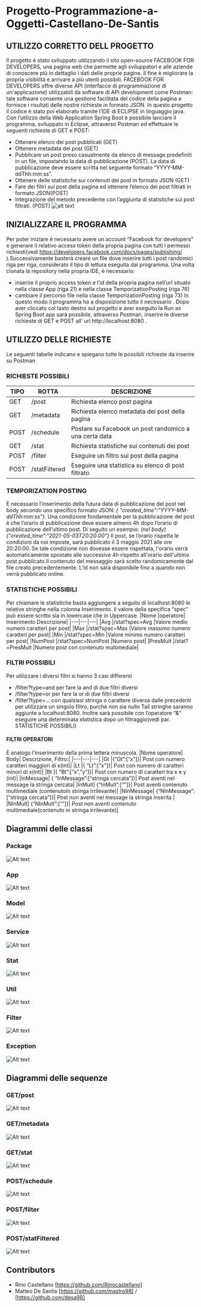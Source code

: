 # Progetto-Programmazione-a-Oggetti-Castellano-De-Santis
## UTILIZZO CORRETTO DELL PROGETTO
Il progetto è stato sviluppato utilizzando il sito open-source FACEBOOK FOR DEVELOPERS, una pagina web che permette agli sviluppatori e alle aziende di conoscere più in dettaglio i dati delle proprie pagine. Il fine è migliorare la propria visibilità e arrivare a più utenti possibili.
FACEBOOK FOR DEVELOPERS offre diverse API  (interfacce di programmazione di un'applicazione) utilizzabili da software di API development come Postman: tale software consente una gestione facilitata del codice della pagina e fornisce i risultati delle nostre richieste in formato JSON.
In questo progetto il codice è stato poi elaborato tramite l’IDE di ECLIPSE in linguaggio java. Con l’utilizzo della Web Application Spring Boot è possibile lanciare il programma, sviluppato in Eclipse, attraverso Postman ed effettuare le seguenti richieste di GET e POST:
-	Ottenere elenco dei post pubblicati (GET)
-	Ottenere metadata dei post (GET)
-	Pubblicare un post preso casualmente da elenco di message predefiniti in un file, impostando la data di pubblicazione (POST). La data di pubblicazione deve essere scritta nel seguente formato “YYYY-MM-ddThh:mm:ss”.
-	Ottenere delle statistiche sui contenuti dei post in formato JSON (GET)
-	Fare dei filtri sui post della pagina ed ottenere l’elenco dei post filtrati in formato JSON(POST)
-	Integrazione del metodo precedente con l’aggiunta di statistiche sui post filtrati. (POST) 
![alt text](https://github.com/Rinocastellano/Progetto-Programmazione-a-Oggetti-Castellano-De-Santis/blob/rinoWorking/diagramma%20casi%20d'uso.jpg)
## INIZIALIZZARE IL PROGRAMMA
Per poter iniziare è necessario avere un account “Facebook for developers” e generare il relativo access token della propria pagina con tutti i permessi richiesti(vedi https://developers.facebook.com/docs/pages/publishing/ ).Successivamente basterà creare un file dove inserire tutti i post randomici riga per riga, considerato il tipo di lettura eseguita dal programma.
Una volta clonata la repository nella propria IDE, è necessario: 
-	inserire il proprio access token e l’id della propria pagina nell’url situato nella classe App (riga 21) e nella classe TemporizationPosting (riga 76)
-	cambiare il percorso file nella classe TemporizationPosting (riga 73)
In questo modo il programma ha a disposizione tutto il necessario . Dopo aver cliccato col tasto destro sul progetto e aver eseguito la Run as Spring Boot app sarà possibile, attraverso Postman, inserire le diverse richieste di GET e POST all’ url http://localhost:8080 .

## UTILIZZO DELLE RICHIESTE
Le seguenti tabelle indicano e spiegano tutte le possibili richieste da inserire su Postman
### RICHIESTE POSSIBILI
|TIPO|ROTTA|DESCRIZIONE|
|---|---|---|
|GET|	/post|	Richiesta elenco post pagina|
|GET	|/metadata|	Richiesta elenco metadata dei post della pagina|
|POST|	/schedule|	Postare su Facebook un post randomico a una certa data|
|GET|	/stat|	Richiesta statistiche sui contenuti dei post|
|POST|	/filter|	Eseguire un filtro sui post della pagina|
|POST|	/statFiltered|	Eseguire una statistica su elenco di post filtrato|

### TEMPORIZATION POSTING
È necessario l’inserimento della futura data di pubblicazione del post nel body secondo uno specifico formato JSON: 
*{ "created_time":"YYYY-MM-ddThh:mm:ss"}*.
Una condizione fondamentale per la pubblicazione del post è che l’orario di pubblicazione deve essere almeno 4h dopo l’orario di pubblicazione dell’ultimo post. Di seguito un esempio:
*(nel body)*
*{"created_time":“2021-05-03T20:20:00”}*
Il post, se l’orario rispetta le condizioni da noi imposte, sarà pubblicato il 3 maggio 2021 alle ore 20:20:00.
Se tale condizione non dovesse essere rispettata, l'orario  verrà automaticamente spostato alle successive 4h rispetto all'orario dell'ultimo post pubblicato.Il contenuto del messaggio sarà scelto randomicamente dal file creato precedentemente. L’id non sarà disponibile fino a quando non verrà pubblicato online.

### STATISTICHE POSSIBILI
Per chiamare le statistiche basta aggiungere a seguito di localhost:8080 le relative stringhe nella colonna Inserimento.
Il valore della specifica “spec” può essere scritto sia in lowercase che in Uppercase.
|Nome |operatore|	Inserimento	Descrizione|
|---|---|---|
|Avg	|/stat?spec=Avg	|Valore medio numero caratteri per post|
|Max	|/stat?spec=Max	|Valore massimo numero caratteri per post|
|Min	|/stat?spec=Min	|Valore minimo numero caratteri per post|
|NumPost	|/stat?spec=NumPost	|Numero post|
|PresMult	|/stat?=PresMult	|Numero post con contenuto multimediale|

### FILTRI POSSIBILI
Per utilizzare i diversi filtri si hanno 3 casi differenti
-	/filter?type=and  per fare la and di due filtri diversi
-	/filter?type=or     per fare la or di due filtri diversi
- /filter?type=…    con qualsiasi stringa o carattere diversa dalle precedenti per utilizzare un singolo filtro, purchè non sia nullo
Tali stringhe saranno aggiunte a localhost:8080.
Inoltre sarà possibile con l’operatore “&” eseguire una determinata statistica dopo un filtraggio(vedi par. STATISTICHE POSSIBILI)



#### FILTRI OPERATORI
È analogo l’inserimento della prima lettera minuscola.
|Nome operatore|	Body|	Descrizione, Filtro:|
|---|---|---|
|Gt	|{“Gt”:[“x”]}|	Post con numero caratteri maggiori di x(int)|
|Lt	|{ “Lt”:[“x”]}|	Post con numero di caratteri minori di x(int)|
|Bt	|{ “Bt”:[“x”,”y”]}|	Post con numero di caratteri tra x e y (int)|
|InMessage|	{ “InMessage”:[“stringa cercata”]}|	Post aventi nel message la stringa cercata|
|InMult|	{“InMult”:[“”]}|	Post aventi contenuto multimediale (contenutoIn stringa irrilevante)|
|NInMessage|	{“NInMessage”:[“stringa cercata”]}|	Post non aventi nel message la stringa inserita |
|NInMult|	{“NInMult”:[“”]}|	Post non aventi contenuto multimediale(contenuto in stringa irrilevante)|

## Diagrammi delle classi
### Package
![Alt text](https://github.com/Rinocastellano/Progetto-Programmazione-a-Oggetti-Castellano-De-Santis/blob/rinoWorking/Packages.jpg)
### App
![Alt text](https://github.com/Rinocastellano/Progetto-Programmazione-a-Oggetti-Castellano-De-Santis/blob/rinoWorking/class%20diagram%20main%20app.jpg)
### Model
![Alt text](https://github.com/Rinocastellano/Progetto-Programmazione-a-Oggetti-Castellano-De-Santis/blob/rinoWorking/model%20Class%20Diagram.jpg)
### Service
![Alt text](https://github.com/Rinocastellano/Progetto-Programmazione-a-Oggetti-Castellano-De-Santis/blob/rinoWorking/service%20Class%20Diagram%20SERVICE.jpg)
### Stat
![Alt text](https://github.com/Rinocastellano/Progetto-Programmazione-a-Oggetti-Castellano-De-Santis/blob/rinoWorking/stat%20Class%20Diagram.jpg)
### Util
![Alt text](https://github.com/Rinocastellano/Progetto-Programmazione-a-Oggetti-Castellano-De-Santis/blob/rinoWorking/utill%20Class%20Diagram%20UTIL.jpg)
### Filter
![Alt text](https://github.com/Rinocastellano/Progetto-Programmazione-a-Oggetti-Castellano-De-Santis/blob/rinoWorking/filter%20Class%20Diagram%20FILTER.jpg)
### Exception
![Alt text](https://github.com/Rinocastellano/Progetto-Programmazione-a-Oggetti-Castellano-De-Santis/blob/rinoWorking/esceptions%20Class%20Diagram%20EXC.jpg)

## Diagrammi delle sequenze
### GET/post
![Alt text](https://github.com/Rinocastellano/Progetto-Programmazione-a-Oggetti-Castellano-De-Santis/blob/rinoWorking/univpm.it.CastelDeSa.progettoOOP.%20Sequence%20Diagram%20filter%20GET%20POST.jpg)
### GET/metadata
![Alt text](https://github.com/Rinocastellano/Progetto-Programmazione-a-Oggetti-Castellano-De-Santis/blob/rinoWorking/univpm.it.CastelDeSa.progettoOOP.%20Sequence%20Diagram%20GET%20METADATA.jpg)
### GET/stat
![Alt text](https://github.com/Rinocastellano/Progetto-Programmazione-a-Oggetti-Castellano-De-Santis/blob/rinoWorking/univpm.it.CastelDeSa.progettoOOP.%20Sequence%20Diagram%20stat.jpg)
### POST/schedule
![Alt text](https://github.com/Rinocastellano/Progetto-Programmazione-a-Oggetti-Castellano-De-Santis/blob/rinoWorking/univpm.it.CastelDeSa.progettoOOP.%20Sequence%20Diagram%20TEMP%20POST.jpg)
### POST/filter
![Alt text](https://github.com/Rinocastellano/Progetto-Programmazione-a-Oggetti-Castellano-De-Santis/blob/rinoWorking/univpm.it.CastelDeSa.progettoOOP.%20Sequence%20Diagram%20post%20filter1.jpg)
### POST/statFiltered
![Alt text](https://github.com/Rinocastellano/Progetto-Programmazione-a-Oggetti-Castellano-De-Santis/blob/rinoWorking/univpm.it.CastelDeSa.progettoOOP.%20Sequence%20Diagram%20filter%20with%20stat.jpg)

## Contributors
- Rino Castellano [https://github.com/Rinocastellano]
- Matteo De Santis [https://github.com/mastro98] / [https://github.com/desa98]
